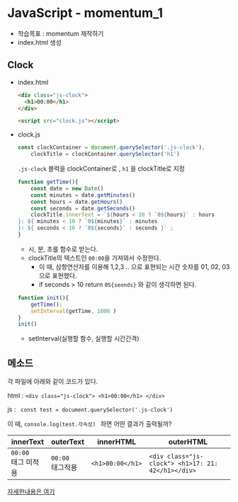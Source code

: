 # JavaScript - momentum_1 

- 학습목표 : momentum 제작하기
- index.html 생성 



##   Clock 

- index.html 

  ``` html 
  <div class="js-clock">
  	<h1>00:00</h1>
  </div>
  
  <script src="clock.js"></script>
  ```

- clock.js 

  ``` js
  const clockContainer = document.querySelector('.js-clock'),
      clockTitle = clockContainer.querySelector('h1')
  ```

  `.js-clock` 블럭을 clockContainer로 , `h1` 을 clockTitle로 지정

  

  ``` js
  function getTime(){
      const date = new Date()
      const minutes = date.getMinutes()
      const hours = date.getHours()
      const seconds = date.getSeconds()
      clockTitle.innerText = `${hours < 10 ? `0${hours}` : hours
  }: ${ minutes < 10 ? `0${minutes}` : minutes 
  }: ${ seconds < 10 ? `0${seconds}` : seconds }` ;
  }
  ```

  - 시, 분, 초를 함수로 받는다.
  - clockTitle의 텍스트인 `00:00`을 가져와서 수정한다. 
    - 이 때, 삼항연산자를 이용해 1,2,3 .. 으로 표현되는 시간 숫자를 01, 02, 03 으로 표현했다.
    - if seconds > 10 return `0S{seonds}` 와 같이 생각하면 된다.

  

  ``` js
  function init(){
      getTime();
      setInterval(getTime, 1000 )
  }
  init()
  ```

  - setInterval(실행할 함수, 실행할 시간간격)

    

##   메소드

각 파일에 아래와 같이 코드가 있다. 

html :  `<div class="js-clock"> <h1>00:00</h1> </div>`

js :  ` const test = document.querySelector('.js-clock')` 

이 때, `console.log(test.각속성)	` 하면 어떤 결과가 출력될까? 



| innerText              | outerText           | innerHTML        | outerHTML                                          |
| ---------------------- | ------------------- | ---------------- | -------------------------------------------------- |
| `00:00`<br>태그 미적용 | `00:00`<br>태그적용 | `<h1>00:00</h1>` | `<div class="js-clock"> <h1>17: 21: 42</h1></div>` |



[자세한내용은 여기](http://blog.naver.com/PostView.nhn?blogId=smilennv&logNo=220668503695&categoryNo=1&parentCategoryNo=0&viewDate=&currentPage=1&postListTopCurrentPage=1&from=postView) 


